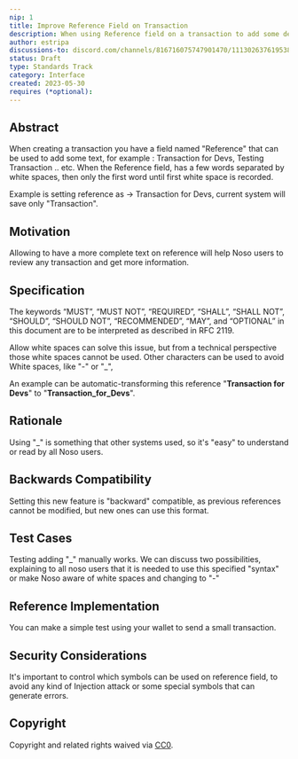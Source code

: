 ```yaml
---
nip: 1
title: Improve Reference Field on Transaction
description: When using Reference field on a transaction to add some description, if there is a white space then it does not add more words, Example- "Hello world" , will save only "Hello" on the Reference field.
author: estripa
discussions-to: discord.com/channels/816716075747901470/1113026376195383348
status: Draft
type: Standards Track
category: Interface
created: 2023-05-30
requires (*optional):
---
```


## Abstract

When creating a transaction you have a field named "Reference" that can be used to add some text, for example : Transaction for Devs, Testing Transaction .. etc. When the Reference field, has a few words separated by white spaces, then only the first word until first white space is recorded. 

Example is setting reference as -> Transaction for Devs, current system will save only "Transaction". 


  

## Motivation

Allowing to have a more complete text on reference will help Noso users to review any transaction and get more information. 

## Specification

The keywords “MUST”, “MUST NOT”, “REQUIRED”, “SHALL”, “SHALL NOT”, “SHOULD”, “SHOULD NOT”, “RECOMMENDED”, “MAY”, and “OPTIONAL” in this document are to be interpreted as described in RFC 2119.

Allow white spaces can solve this issue, but from a technical perspective those white spaces cannot be used. Other characters can be used to avoid White spaces, like "-" or "_", 

An example can be automatic-transforming this reference "**Transaction for Devs**" to "**Transaction_for_Devs**". 
  

## Rationale

Using "_" is something that other systems used, so it's "easy" to understand or read by all Noso users.

  

## Backwards Compatibility

Setting this new feature is "backward" compatible, as previous references cannot be modified, but new ones can use this format.


## Test Cases

Testing adding "_" manually works. We can discuss two possibilities, explaining to all noso users that it is needed to use this specified "syntax" or make Noso aware of white spaces and changing to "-" 

 

## Reference Implementation

You can make a simple test using your wallet to send a small transaction.

  

## Security Considerations

It's important to control which symbols can be used on reference field, to avoid any kind of Injection attack or some special symbols that can generate errors.

  

## Copyright

Copyright and related rights waived via [CC0](https://creativecommons.org/publicdomain/zero/1.0/).
